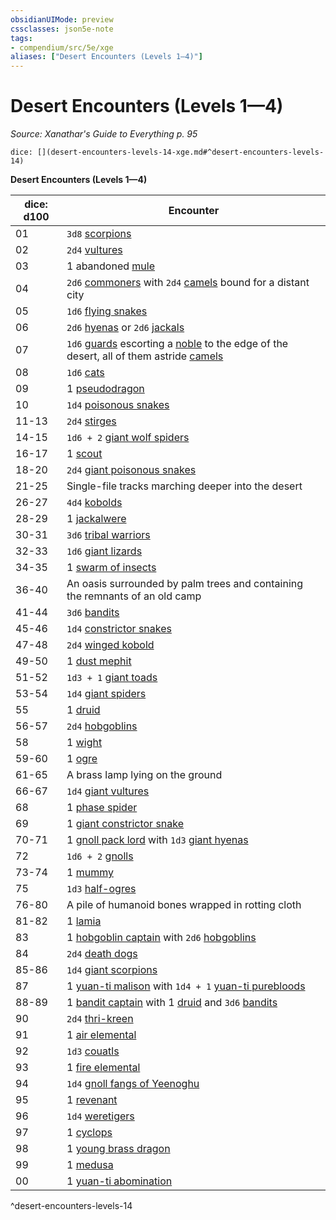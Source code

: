 ```yaml
---
obsidianUIMode: preview
cssclasses: json5e-note
tags:
- compendium/src/5e/xge
aliases: ["Desert Encounters (Levels 1—4)"]
---
```

# Desert Encounters (Levels 1—4)
*Source: Xanathar's Guide to Everything p. 95* 

`dice: [](desert-encounters-levels-14-xge.md#^desert-encounters-levels-14)`

**Desert Encounters (Levels 1—4)**

| dice: d100 | Encounter |
|------------|-----------|
| 01 | `3d8` [scorpions](compendium/bestiary/beast/scorpion.md) |
| 02 | `2d4` [vultures](compendium/bestiary/beast/vulture.md) |
| 03 | 1 abandoned [mule](compendium/bestiary/beast/mule.md) |
| 04 | `2d6` [commoners](compendium/bestiary/humanoid/commoner.md) with `2d4` [camels](compendium/bestiary/beast/camel.md) bound for a distant city |
| 05 | `1d6` [flying snakes](compendium/bestiary/beast/flying-snake.md) |
| 06 | `2d6` [hyenas](compendium/bestiary/beast/hyena.md) or `2d6` [jackals](compendium/bestiary/beast/jackal.md) |
| 07 | `1d6` [guards](compendium/bestiary/humanoid/guard.md) escorting a [noble](compendium/bestiary/humanoid/noble.md) to the edge of the desert, all of them astride [camels](compendium/bestiary/beast/camel.md) |
| 08 | `1d6` [cats](compendium/bestiary/beast/cat.md) |
| 09 | 1 [pseudodragon](compendium/bestiary/dragon/pseudodragon.md) |
| 10 | `1d4` [poisonous snakes](compendium/bestiary/beast/poisonous-snake.md) |
| 11-13 | `2d4` [stirges](compendium/bestiary/beast/stirge.md) |
| 14-15 | `1d6 + 2` [giant wolf spiders](compendium/bestiary/beast/giant-wolf-spider.md) |
| 16-17 | 1 [scout](compendium/bestiary/humanoid/scout.md) |
| 18-20 | `2d4` [giant poisonous snakes](compendium/bestiary/beast/giant-poisonous-snake.md) |
| 21-25 | Single-file tracks marching deeper into the desert |
| 26-27 | `4d4` [kobolds](compendium/bestiary/humanoid/kobold.md) |
| 28-29 | 1 [jackalwere](compendium/bestiary/humanoid/jackalwere.md) |
| 30-31 | `3d6` [tribal warriors](compendium/bestiary/humanoid/tribal-warrior.md) |
| 32-33 | `1d6` [giant lizards](compendium/bestiary/beast/giant-lizard.md) |
| 34-35 | 1 [swarm of insects](compendium/bestiary/beast/swarm-of-insects.md) |
| 36-40 | An oasis surrounded by palm trees and containing the remnants of an old camp |
| 41-44 | `3d6` [bandits](compendium/bestiary/humanoid/bandit.md) |
| 45-46 | `1d4` [constrictor snakes](compendium/bestiary/beast/constrictor-snake.md) |
| 47-48 | `2d4` [winged kobold](compendium/bestiary/humanoid/winged-kobold.md) |
| 49-50 | 1 [dust mephit](compendium/bestiary/elemental/dust-mephit.md) |
| 51-52 | `1d3 + 1` [giant toads](compendium/bestiary/beast/giant-toad.md) |
| 53-54 | `1d4` [giant spiders](compendium/bestiary/beast/giant-spider.md) |
| 55 | 1 [druid](compendium/bestiary/humanoid/druid.md) |
| 56-57 | `2d4` [hobgoblins](compendium/bestiary/humanoid/hobgoblin.md) |
| 58 | 1 [wight](compendium/bestiary/undead/wight.md) |
| 59-60 | 1 [ogre](compendium/bestiary/giant/ogre.md) |
| 61-65 | A brass lamp lying on the ground |
| 66-67 | `1d4` [giant vultures](compendium/bestiary/beast/giant-vulture.md) |
| 68 | 1 [phase spider](compendium/bestiary/monstrosity/phase-spider.md) |
| 69 | 1 [giant constrictor snake](compendium/bestiary/beast/giant-constrictor-snake.md) |
| 70-71 | 1 [gnoll pack lord](compendium/bestiary/humanoid/gnoll-pack-lord.md) with `1d3` [giant hyenas](compendium/bestiary/beast/giant-hyena.md) |
| 72 | `1d6 + 2` [gnolls](compendium/bestiary/humanoid/gnoll.md) |
| 73-74 | 1 [mummy](compendium/bestiary/undead/mummy.md) |
| 75 | `1d3` [half-ogres](compendium/bestiary/giant/half-ogre-ogrillon.md) |
| 76-80 | A pile of humanoid bones wrapped in rotting cloth |
| 81-82 | 1 [lamia](compendium/bestiary/monstrosity/lamia.md) |
| 83 | 1 [hobgoblin captain](compendium/bestiary/humanoid/hobgoblin-captain.md) with `2d6` [hobgoblins](compendium/bestiary/humanoid/hobgoblin.md) |
| 84 | `2d4` [death dogs](compendium/bestiary/monstrosity/death-dog.md) |
| 85-86 | `1d4` [giant scorpions](compendium/bestiary/beast/giant-scorpion.md) |
| 87 | 1 [yuan-ti malison](compendium/bestiary/monstrosity/yuan-ti-malison-type-1.md) with `1d4 + 1` [yuan-ti purebloods](compendium/bestiary/humanoid/yuan-ti-pureblood.md) |
| 88-89 | 1 [bandit captain](compendium/bestiary/humanoid/bandit-captain.md) with 1 [druid](compendium/bestiary/humanoid/druid.md) and `3d6` [bandits](compendium/bestiary/humanoid/bandit.md) |
| 90 | `2d4` [thri-kreen](compendium/bestiary/humanoid/thri-kreen.md) |
| 91 | 1 [air elemental](compendium/bestiary/elemental/air-elemental.md) |
| 92 | `1d3` [couatls](compendium/bestiary/celestial/couatl.md) |
| 93 | 1 [fire elemental](compendium/bestiary/elemental/fire-elemental.md) |
| 94 | `1d4` [gnoll fangs of Yeenoghu](compendium/bestiary/fiend/gnoll-fang-of-yeenoghu.md) |
| 95 | 1 [revenant](compendium/bestiary/undead/revenant.md) |
| 96 | `1d4` [weretigers](compendium/bestiary/humanoid/weretiger.md) |
| 97 | 1 [cyclops](compendium/bestiary/giant/cyclops.md) |
| 98 | 1 [young brass dragon](compendium/bestiary/dragon/young-brass-dragon.md) |
| 99 | 1 [medusa](compendium/bestiary/monstrosity/medusa.md) |
| 00 | 1 [yuan-ti abomination](compendium/bestiary/monstrosity/yuan-ti-abomination.md) |
^desert-encounters-levels-14